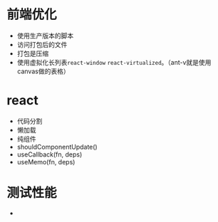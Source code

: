 # 前端优化
- 使用生产版本的脚本
- 访问打包后的文件
- 打包是压缩
- 使用虚拟化长列表`react-window` `react-virtualized`。（ant-v就是使用canvas做的表格）



# react
- 代码分割
- 懒加载
- 纯组件
- shouldComponentUpdate()
- useCallback(fn, deps)
- useMemo(fn, deps)


# 测试性能
- <Profiler/>
